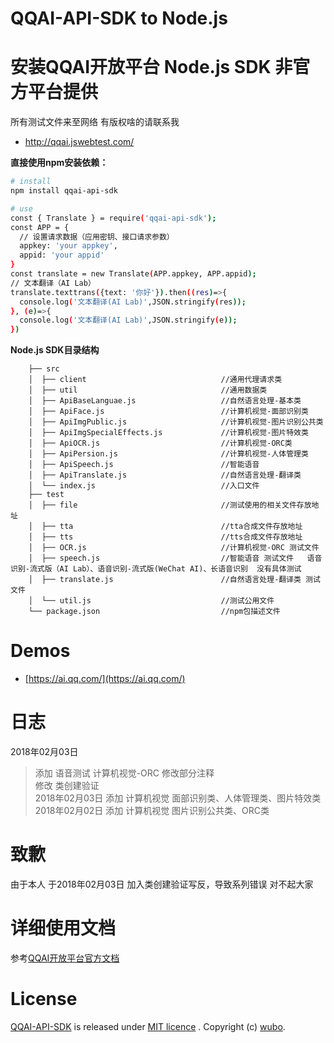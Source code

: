 # QQAI-API-SDK to Node.js 

# 安装QQAI开放平台 Node.js SDK 非官方平台提供  
所有测试文件来至网络 有版权啥的请联系我
* http://qqai.jswebtest.com/

**直接使用npm安装依赖：**
```sh
# install
npm install qqai-api-sdk

# use
const { Translate } = require('qqai-api-sdk');
const APP = {
  // 设置请求数据（应用密钥、接口请求参数）
  appkey: 'your appkey',
  appid: 'your appid'
}
const translate = new Translate(APP.appkey, APP.appid);
// 文本翻译（AI Lab）
translate.texttrans({text: '你好'}).then((res)=>{
  console.log('文本翻译(AI Lab)',JSON.stringify(res));
}, (e)=>{
  console.log('文本翻译(AI Lab)',JSON.stringify(e));
})
```

**Node.js SDK目录结构**

        ├── src
        │  ├── client                              //通用代理请求类
        │  ├── util                                //通用数据类
        │  ├── ApiBaseLanguae.js                   //自然语言处理-基本类 
        │  ├── ApiFace.js                          //计算机视觉-面部识别类     
        │  ├── ApiImgPublic.js                     //计算机视觉-图片识别公共类  
        │  ├── ApiImgSpecialEffects.js             //计算机视觉-图片特效类   
        │  ├── ApiOCR.js                           //计算机视觉-ORC类    
        │  ├── ApiPersion.js                       //计算机视觉-人体管理类   
        │  ├── ApiSpeech.js                        //智能语音 
        │  ├── ApiTranslate.js                     //自然语言处理-翻译类  
        │  └── index.js                            //入口文件
        ├── test                         
        │  ├── file                                //测试使用的相关文件存放地址
        │  ├── tta                                 //tta合成文件存放地址
        │  ├── tts                                 //tts合成文件存放地址
        │  ├── OCR.js                              //计算机视觉-ORC 测试文件
        │  ├── speech.js                           //智能语音 测试文件   语音识别-流式版（AI Lab）、语音识别-流式版(WeChat AI)、长语音识别  没有具体测试 
        │  ├── translate.js                        //自然语言处理-翻译类 测试文件            
        │  └── util.js                             //测试公用文件
        └── package.json                           //npm包描述文件
# Demos

* [https://ai.qq.com/](https://ai.qq.com/)

# 日志
2018年02月03日    
> 添加 语音测试 计算机视觉-ORC  修改部分注释   
> 修改 类创建验证  
2018年02月03日  添加 计算机视觉 面部识别类、人体管理类、图片特效类  
2018年02月02日  添加 计算机视觉 图片识别公共类、ORC类

# 致歉
由于本人 于2018年02月03日 加入类创建验证写反，导致系列错误 对不起大家

# 详细使用文档

参考[QQAI开放平台官方文档](https://ai.qq.com/doc/index.shtml)

# License

[QQAI-API-SDK](https://github.com/w89612b/qqai-api-sdk) is released under [MIT licence](https://www.webrtc-experiment.com/licence/) . Copyright (c) [wubo](http://www.jswebtest.com/).
